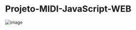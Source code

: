 # Projeto-MIDI-JavaScript-WEB
 
![image](https://user-images.githubusercontent.com/85269068/155381627-77904d6a-7cd0-4e8a-98aa-170810bafacd.png)
